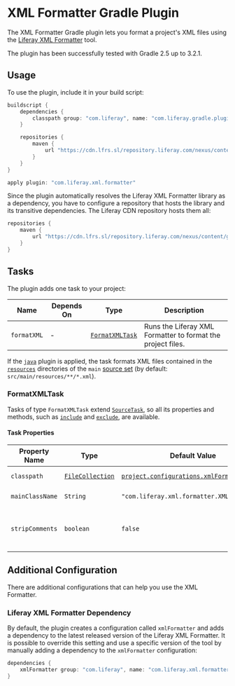 # XML Formatter Gradle Plugin

The XML Formatter Gradle plugin lets you format a project's XML files using the
[Liferay XML Formatter](https://github.com/liferay/liferay-portal/tree/master/modules/util/xml-formatter)
tool.

The plugin has been successfully tested with Gradle 2.5 up to 3.2.1.

## Usage

To use the plugin, include it in your build script:

```gradle
buildscript {
	dependencies {
		classpath group: "com.liferay", name: "com.liferay.gradle.plugins.xml.formatter", version: "1.0.6"
	}

	repositories {
		maven {
			url "https://cdn.lfrs.sl/repository.liferay.com/nexus/content/groups/public"
		}
	}
}

apply plugin: "com.liferay.xml.formatter"
```

Since the plugin automatically resolves the Liferay XML Formatter library as a
dependency, you have to configure a repository that hosts the library and its
transitive dependencies. The Liferay CDN repository hosts them all:

```gradle
repositories {
	maven {
		url "https://cdn.lfrs.sl/repository.liferay.com/nexus/content/groups/public"
	}
}
```

## Tasks

The plugin adds one task to your project:

Name | Depends On | Type | Description
---- | ---------- | ---- | -----------
`formatXML` | \- | [`FormatXMLTask`](#formatxmltask) | Runs the Liferay XML Formatter to format the project files.

If the [`java`](https://docs.gradle.org/current/userguide/java_plugin.html)
plugin is applied, the task formats XML files contained in the [`resources`](https://docs.gradle.org/current/dsl/org.gradle.api.tasks.SourceSet.html#org.gradle.api.tasks.SourceSet:resources)
directories of the `main` [source set](https://docs.gradle.org/current/userguide/java_plugin.html#N1503E)
(by default: `src/main/resources/**/*.xml`).

### FormatXMLTask

Tasks of type `FormatXMLTask` extend [`SourceTask`](https://docs.gradle.org/current/dsl/org.gradle.api.tasks.SourceTask.html),
so all its properties and methods, such as [`include`](https://docs.gradle.org/current/dsl/org.gradle.api.tasks.SourceTask.html#org.gradle.api.tasks.SourceTask:include(java.lang.Iterable))
and [`exclude`](https://docs.gradle.org/current/dsl/org.gradle.api.tasks.SourceTask.html#org.gradle.api.tasks.SourceTask:exclude(java.lang.Iterable)),
are available.

#### Task Properties

Property Name | Type | Default Value | Description
------------- | ---- | ------------- | -----------
`classpath` | [`FileCollection`](https://docs.gradle.org/current/javadoc/org/gradle/api/file/FileCollection.html) | [`project.configurations.xmlFormatter`](#liferay-xml-formatter-dependency) | The classpath for executing the main class.
`mainClassName` | `String` | `"com.liferay.xml.formatter.XMLFormatter"` | The fully qualified name of the XML Formatter Main class.
`stripComments` | `boolean` | `false` | Whether to remove all the comments from the XML files. It sets the `xml.formatter.strip.comments` argument.

## Additional Configuration

There are additional configurations that can help you use the XML Formatter.

### Liferay XML Formatter Dependency

By default, the plugin creates a configuration called `xmlFormatter` and adds
a dependency to the latest released version of the Liferay XML Formatter. It is
possible to override this setting and use a specific version of the tool by
manually adding a dependency to the `xmlFormatter` configuration:

```gradle
dependencies {
	xmlFormatter group: "com.liferay", name: "com.liferay.xml.formatter", version: "1.0.1"
}
```